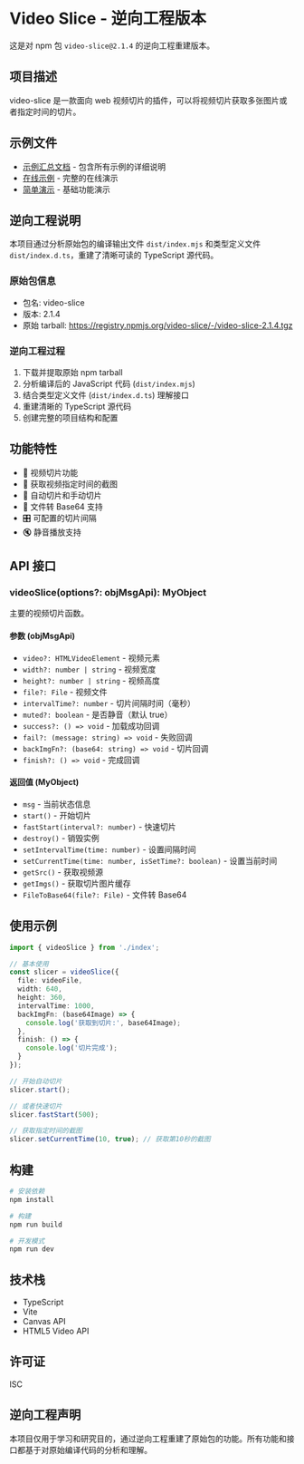 # Video Slice - 逆向工程版本

这是对 npm 包 `video-slice@2.1.4` 的逆向工程重建版本。

## 项目描述

video-slice 是一款面向 web 视频切片的插件，可以将视频切片获取多张图片或者指定时间的切片。

## 示例文件

- [示例汇总文档](./EXAMPLES_SUMMARY.md) - 包含所有示例的详细说明
- [在线示例](./examples/index.html) - 完整的在线演示
- [简单演示](./examples/simple-demo.html) - 基础功能演示

## 逆向工程说明

本项目通过分析原始包的编译输出文件 `dist/index.mjs` 和类型定义文件 `dist/index.d.ts`，重建了清晰可读的 TypeScript 源代码。

### 原始包信息
- 包名: video-slice
- 版本: 2.1.4
- 原始 tarball: https://registry.npmjs.org/video-slice/-/video-slice-2.1.4.tgz

### 逆向工程过程
1. 下载并提取原始 npm tarball
2. 分析编译后的 JavaScript 代码 (`dist/index.mjs`)
3. 结合类型定义文件 (`dist/index.d.ts`) 理解接口
4. 重建清晰的 TypeScript 源代码
5. 创建完整的项目结构和配置

## 功能特性

- 🎥 视频切片功能
- 📸 获取视频指定时间的截图
- 🔄 自动切片和手动切片
- 📁 文件转 Base64 支持
- 🎛️ 可配置的切片间隔
- 🔇 静音播放支持

## API 接口

### videoSlice(options?: objMsgApi): MyObject

主要的视频切片函数。

#### 参数 (objMsgApi)
- `video?: HTMLVideoElement` - 视频元素
- `width?: number | string` - 视频宽度
- `height?: number | string` - 视频高度
- `file?: File` - 视频文件
- `intervalTime?: number` - 切片间隔时间（毫秒）
- `muted?: boolean` - 是否静音（默认 true）
- `success?: () => void` - 加载成功回调
- `fail?: (message: string) => void` - 失败回调
- `backImgFn?: (base64: string) => void` - 切片回调
- `finish?: () => void` - 完成回调

#### 返回值 (MyObject)
- `msg` - 当前状态信息
- `start()` - 开始切片
- `fastStart(interval?: number)` - 快速切片
- `destroy()` - 销毁实例
- `setIntervalTime(time: number)` - 设置间隔时间
- `setCurrentTime(time: number, isSetTime?: boolean)` - 设置当前时间
- `getSrc()` - 获取视频源
- `getImgs()` - 获取切片图片缓存
- `FileToBase64(file?: File)` - 文件转 Base64

## 使用示例

```typescript
import { videoSlice } from './index';

// 基本使用
const slicer = videoSlice({
  file: videoFile,
  width: 640,
  height: 360,
  intervalTime: 1000,
  backImgFn: (base64Image) => {
    console.log('获取到切片:', base64Image);
  },
  finish: () => {
    console.log('切片完成');
  }
});

// 开始自动切片
slicer.start();

// 或者快速切片
slicer.fastStart(500);

// 获取指定时间的截图
slicer.setCurrentTime(10, true); // 获取第10秒的截图
```

## 构建

```bash
# 安装依赖
npm install

# 构建
npm run build

# 开发模式
npm run dev
```

## 技术栈

- TypeScript
- Vite
- Canvas API
- HTML5 Video API

## 许可证

ISC

## 逆向工程声明

本项目仅用于学习和研究目的，通过逆向工程重建了原始包的功能。所有功能和接口都基于对原始编译代码的分析和理解。